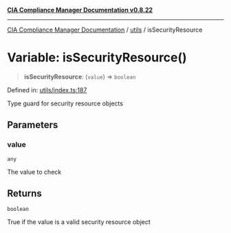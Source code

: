 [**CIA Compliance Manager Documentation v0.8.22**](../../README.md)

***

[CIA Compliance Manager Documentation](../../modules.md) / [utils](../README.md) / isSecurityResource

# Variable: isSecurityResource()

> **isSecurityResource**: (`value`) => `boolean`

Defined in: [utils/index.ts:187](https://github.com/Hack23/cia-compliance-manager/blob/5eebba14bef5523072dd8c486c1cd0c7c18766fc/src/utils/index.ts#L187)

Type guard for security resource objects

## Parameters

### value

`any`

The value to check

## Returns

`boolean`

True if the value is a valid security resource object
